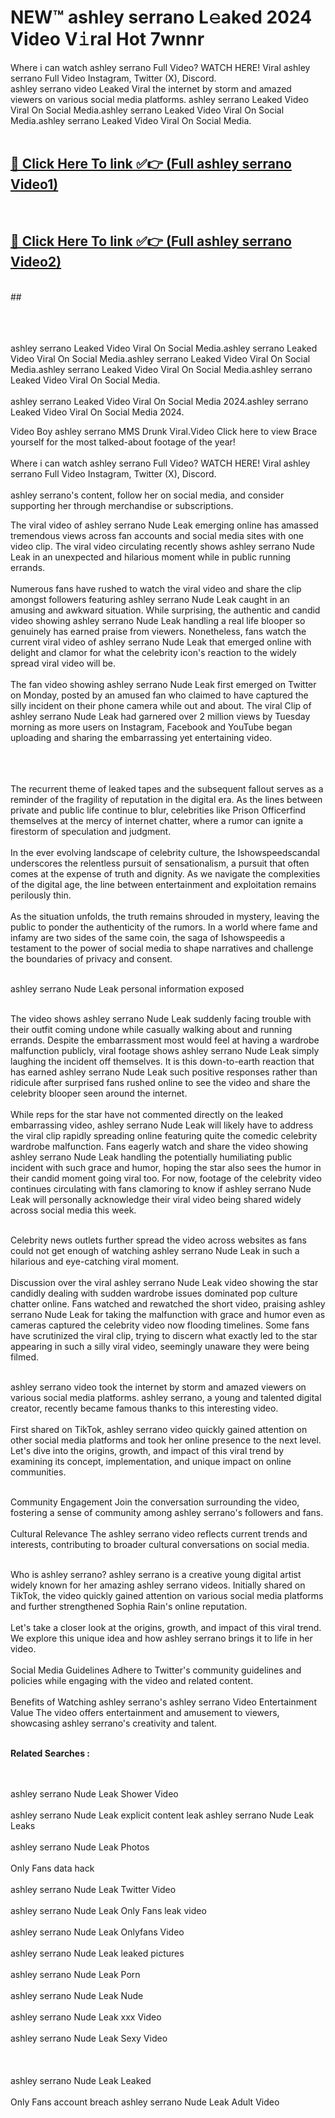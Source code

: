 
# NEW™ ashley serrano L𝚎aked 2024 Video V𝚒ral Hot 7wnnr

Where i can watch ashley serrano Full Video? WATCH HERE! Viral ashley serrano Full Video Instagram, Twitter (X), Discord. <br>
ashley serrano video Leaked Viral the internet by storm and amazed viewers on various social media platforms. ashley serrano Leaked Video Viral On Social Media.ashley serrano Leaked Video Viral On Social Media.ashley serrano Leaked Video Viral On Social Media.<br>
 <br>

##  <a href="https://clipsfans.site?title=ashley_serrano&ref=git">🔴 Click Here To link ✅👉 (Full ashley serrano Video1) </a><br>
  <br>

##  <a href="https://clipsfans.site?title=ashley_serrano&ref=git">🔴 Click Here To link ✅👉 (Full ashley serrano Video2)</a><br>
  <br>
  ##


  <br>

  <br>

<br><br>
ashley serrano Leaked Video Viral On Social Media.ashley serrano Leaked Video Viral On Social Media.ashley serrano Leaked Video Viral On Social Media.ashley serrano Leaked Video Viral On Social Media.ashley serrano Leaked Video Viral On Social Media.
<br><br>
ashley serrano Leaked Video Viral On Social Media 2024.ashley serrano Leaked Video Viral On Social Media 2024.


Video Boy ashley serrano MMS Drunk Viral.Video Click here to view Brace yourself for the most talked-about footage of the year!
<br><br>
Where i can watch ashley serrano Full Video? WATCH HERE! Viral ashley serrano Full Video Instagram, Twitter (X), Discord.
<br><br>
ashley serrano's content, follow her on social media, and consider supporting her through merchandise or subscriptions.


The viral video of ashley serrano Nude Leak emerging online has amassed tremendous views across fan accounts and social media sites with one video clip. The viral video circulating recently shows ashley serrano Nude Leak in an unexpected and hilarious moment while in public running errands.
<br><br>
Numerous fans have rushed to watch the viral video and share the clip amongst followers featuring ashley serrano Nude Leak caught in an amusing and awkward situation. While surprising, the authentic and candid video showing ashley serrano Nude Leak handling a real life blooper so genuinely has earned praise from viewers. Nonetheless, fans watch the current viral video of ashley serrano Nude Leak that emerged online with delight and clamor for what the celebrity icon's reaction to the widely spread viral video will be.
<br><br>
The fan video showing ashley serrano Nude Leak first emerged on Twitter on Monday, posted by an amused fan who claimed to have captured the silly incident on their phone camera while out and about. The viral Clip of ashley serrano Nude Leak had garnered over 2 million views by Tuesday morning as more users on Instagram, Facebook and YouTube began uploading and sharing the embarrassing yet entertaining video.
<br><br>


<br><br>
The recurrent theme of leaked tapes and the subsequent fallout serves as a reminder of the fragility of reputation in the digital era. As the lines between private and public life continue to blur, celebrities like Prison Officerfind themselves at the mercy of internet chatter, where a rumor can ignite a firestorm of speculation and judgment.
<br><br>
In the ever evolving landscape of celebrity culture, the Ishowspeedscandal underscores the relentless pursuit of sensationalism, a pursuit that often comes at the expense of truth and dignity. As we navigate the complexities of the digital age, the line between entertainment and exploitation remains perilously thin.
<br><br>
As the situation unfolds, the truth remains shrouded in mystery, leaving the public to ponder the authenticity of the rumors. In a world where fame and infamy are two sides of the same coin, the saga of Ishowspeedis a testament to the power of social media to shape narratives and challenge the boundaries of privacy and consent.
<br><br>





ashley serrano Nude Leak personal information exposed
<br><br>



The video shows ashley serrano Nude Leak suddenly facing trouble with their outfit coming undone while casually walking about and running errands. Despite the embarrassment most would feel at having a wardrobe malfunction publicly, viral footage shows ashley serrano Nude Leak simply laughing the incident off themselves. It is this down-to-earth reaction that has earned ashley serrano Nude Leak such positive responses rather than ridicule after surprised fans rushed online to see the video and share the celebrity blooper seen around the internet.
<br><br>
While reps for the star have not commented directly on the leaked embarrassing video, ashley serrano Nude Leak will likely have to address the viral clip rapidly spreading online featuring quite the comedic celebrity wardrobe malfunction. Fans eagerly watch and share the video showing ashley serrano Nude Leak handling the potentially humiliating public incident with such grace and humor, hoping the star also sees the humor in their candid moment going viral too. For now, footage of the celebrity video continues circulating with fans clamoring to know if ashley serrano Nude Leak will personally acknowledge their viral video being shared widely across social media this week.
<br><br>

Celebrity news outlets further spread the video across websites as fans could not get enough of watching ashley serrano Nude Leak in such a hilarious and eye-catching viral moment.
<br><br>
Discussion over the viral ashley serrano Nude Leak video showing the star candidly dealing with sudden wardrobe issues dominated pop culture chatter online. Fans watched and rewatched the short video, praising ashley serrano Nude Leak for taking the malfunction with grace and humor even as cameras captured the celebrity video now flooding timelines. Some fans have scrutinized the viral clip, trying to discern what exactly led to the star appearing in such a silly viral video, seemingly unaware they were being filmed.
<br><br>


ashley serrano video took the internet by storm and amazed viewers on various social media platforms. ashley serrano, a young and talented digital creator, recently became famous thanks to this interesting video.
<br><br>
First shared on TikTok, ashley serrano video quickly gained attention on other social media platforms and took her online presence to the next level. Let's dive into the origins, growth, and impact of this viral trend by examining its concept, implementation, and unique impact on online communities.
<br><br>

Community Engagement Join the conversation surrounding the video, fostering a sense of community among ashley serrano's followers and fans.
<br><br>
Cultural Relevance The ashley serrano video reflects current trends and interests, contributing to broader cultural conversations on social media.
<br><br>




Who is ashley serrano? ashley serrano is a creative young digital artist widely known for her amazing ashley serrano videos. Initially shared on TikTok, the video quickly gained attention on various social media platforms and further strengthened Sophia Rain's online reputation.
<br><br>
Let's take a closer look at the origins, growth, and impact of this viral trend. We explore this unique idea and how ashley serrano brings it to life in her video.
<br><br>
Social Media Guidelines Adhere to Twitter's community guidelines and policies while engaging with the video and related content.
<br><br>
Benefits of Watching ashley serrano's ashley serrano Video Entertainment Value The video offers entertainment and amusement to viewers, showcasing ashley serrano's creativity and talent.
<br><br>




<strong>Related Searches :</strong>

<br><br>
ashley serrano Nude Leak Shower Video
<br><br>
ashley serrano Nude Leak explicit content leak
ashley serrano Nude Leak Leaks
<br><br>
ashley serrano Nude Leak Photos
<br><br>
Only Fans data hack
<br><br>
ashley serrano Nude Leak Twitter Video
<br><br>
ashley serrano Nude Leak Only Fans leak video
<br><br>
ashley serrano Nude Leak Onlyfans Video
<br><br>
ashley serrano Nude Leak leaked pictures
<br><br>
ashley serrano Nude Leak Porn
<br><br>
ashley serrano Nude Leak Nude
<br><br>
ashley serrano Nude Leak xxx Video
<br><br>
ashley serrano Nude Leak Sexy Video
<br><br>
<br><br>
ashley serrano Nude Leak Leaked
<br><br>
Only Fans account breach
ashley serrano Nude Leak Adult Video
<br><br>
